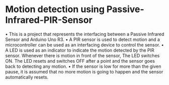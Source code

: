 # Motion detection using Passive-Infrared-PIR-Sensor
•	This is a project that represents the interfacing between a Passive Infrared Sensor and Arduino Uno R3. 
•	A PIR sensor is used to detect motion and a microcontroller can be used as an interfacing device to control the sensor.
•	A LED is used as an indicator to indicate the motion detected by the PIR sensor. Whenever there is motion in front of the sensor, The LED switches ON. The LED resets and switches OFF after a point and the sensor goes back to detecting any motion.
•	If the sensor is low for more than the given pause, it is assumed that no more motion is going to happen and the sensor automatically resets.
